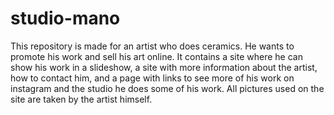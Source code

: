 # studio-mano
This repository is made for an artist who does ceramics. He wants to promote his work and sell his art online. It contains a site where he can show his work in a slideshow, a site with more information about the artist, how to contact him, and a page with links to see more of his work on instagram and the studio he does some of his work. All pictures used on the site are taken by the artist himself.
